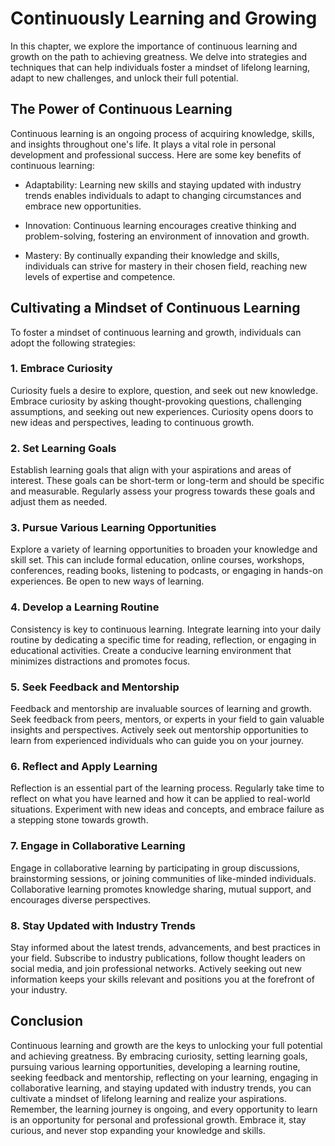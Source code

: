 Continuously Learning and Growing
==========================================

In this chapter, we explore the importance of continuous learning and growth on the path to achieving greatness. We delve into strategies and techniques that can help individuals foster a mindset of lifelong learning, adapt to new challenges, and unlock their full potential.

The Power of Continuous Learning
--------------------------------

Continuous learning is an ongoing process of acquiring knowledge, skills, and insights throughout one's life. It plays a vital role in personal development and professional success. Here are some key benefits of continuous learning:

* Adaptability: Learning new skills and staying updated with industry trends enables individuals to adapt to changing circumstances and embrace new opportunities.

* Innovation: Continuous learning encourages creative thinking and problem-solving, fostering an environment of innovation and growth.

* Mastery: By continually expanding their knowledge and skills, individuals can strive for mastery in their chosen field, reaching new levels of expertise and competence.

Cultivating a Mindset of Continuous Learning
--------------------------------------------

To foster a mindset of continuous learning and growth, individuals can adopt the following strategies:

### 1. Embrace Curiosity

Curiosity fuels a desire to explore, question, and seek out new knowledge. Embrace curiosity by asking thought-provoking questions, challenging assumptions, and seeking out new experiences. Curiosity opens doors to new ideas and perspectives, leading to continuous growth.

### 2. Set Learning Goals

Establish learning goals that align with your aspirations and areas of interest. These goals can be short-term or long-term and should be specific and measurable. Regularly assess your progress towards these goals and adjust them as needed.

### 3. Pursue Various Learning Opportunities

Explore a variety of learning opportunities to broaden your knowledge and skill set. This can include formal education, online courses, workshops, conferences, reading books, listening to podcasts, or engaging in hands-on experiences. Be open to new ways of learning.

### 4. Develop a Learning Routine

Consistency is key to continuous learning. Integrate learning into your daily routine by dedicating a specific time for reading, reflection, or engaging in educational activities. Create a conducive learning environment that minimizes distractions and promotes focus.

### 5. Seek Feedback and Mentorship

Feedback and mentorship are invaluable sources of learning and growth. Seek feedback from peers, mentors, or experts in your field to gain valuable insights and perspectives. Actively seek out mentorship opportunities to learn from experienced individuals who can guide you on your journey.

### 6. Reflect and Apply Learning

Reflection is an essential part of the learning process. Regularly take time to reflect on what you have learned and how it can be applied to real-world situations. Experiment with new ideas and concepts, and embrace failure as a stepping stone towards growth.

### 7. Engage in Collaborative Learning

Engage in collaborative learning by participating in group discussions, brainstorming sessions, or joining communities of like-minded individuals. Collaborative learning promotes knowledge sharing, mutual support, and encourages diverse perspectives.

### 8. Stay Updated with Industry Trends

Stay informed about the latest trends, advancements, and best practices in your field. Subscribe to industry publications, follow thought leaders on social media, and join professional networks. Actively seeking out new information keeps your skills relevant and positions you at the forefront of your industry.

Conclusion
----------

Continuous learning and growth are the keys to unlocking your full potential and achieving greatness. By embracing curiosity, setting learning goals, pursuing various learning opportunities, developing a learning routine, seeking feedback and mentorship, reflecting on your learning, engaging in collaborative learning, and staying updated with industry trends, you can cultivate a mindset of lifelong learning and realize your aspirations. Remember, the learning journey is ongoing, and every opportunity to learn is an opportunity for personal and professional growth. Embrace it, stay curious, and never stop expanding your knowledge and skills.
